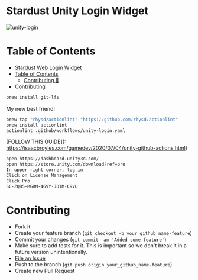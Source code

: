 Stardust Unity Login Widget
=========================

[![unity-login](https://github.com/Stardust-Platform/unity-login/actions/workflows/unity-login.yaml/badge.svg)](https://github.com/Stardust-Platform/unity-login/actions/workflows/unity-login.yaml)

Table of Contents
=================

* [Stardust Web Login Widget](#stardust-unity-login-widget)
* [Table of Contents](#table-of-contents)
  * [Contributing <g-emoji class="g-emoji" alias="cake" fallback-src="https://github.githubassets.com/images/icons/emoji/unicode/1f370.png">🍰</g-emoji>](#contributing-)
* [Contributing](#contributing)

```bash
brew install git-lfs
```

My new best friend!
```bash
brew tap "rhysd/actionlint" "https://github.com/rhysd/actionlint"
brew install actionlint
actionlint .github/workflows/unity-login.yaml 
```

[FOLLOW THIS GUIDE](: https://isaacbroyles.com/gamedev/2020/07/04/unity-github-actions.html)

```bash
open https://dashboard.unity3d.com/
open https://store.unity.com/download?ref=pro
In upper right corner, log in
Click on License Management
Click Pro
SC-ZQ85-MGRM-46VY-JDTM-C9VU
```

# Contributing
   * Fork it
   * Create your feature branch (`git checkout -b your_github_name-feature`)
   * Commit your changes (`git commit -am 'Added some feature'`)
   * Make sure to add tests for it. This is important so we don't break it in a future version unintentionally.
   * [File an Issue](https://github.com/Stardust-Platform/unity-login/unity-login/issues)
   * Push to the branch (`git push origin your_github_name-feature`)
   * Create new Pull Request


